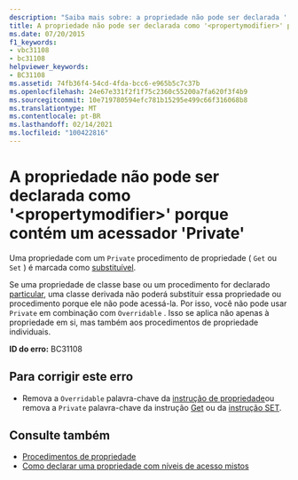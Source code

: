 ```yaml
---
description: "Saiba mais sobre: a propriedade não pode ser declarada ' <propertymodifier> ' porque contém um acessador ' Private '"
title: A propriedade não pode ser declarada como '<propertymodifier>' porque contém um acessador 'Private'
ms.date: 07/20/2015
f1_keywords:
- vbc31108
- bc31108
helpviewer_keywords:
- BC31108
ms.assetid: 74fb36f4-54cd-4fda-bcc6-e965b5c7c37b
ms.openlocfilehash: 24e67e331f2f1f75c2360c55200a7fa620f3f4b9
ms.sourcegitcommit: 10e719780594efc781b15295e499c66f316068b8
ms.translationtype: MT
ms.contentlocale: pt-BR
ms.lasthandoff: 02/14/2021
ms.locfileid: "100422816"
---
```

# <a name="property-cannot-be-declared-propertymodifier-because-it-contains-a-private-accessor"></a>A propriedade não pode ser declarada como '\<propertymodifier>' porque contém um acessador 'Private'

Uma propriedade com um `Private` procedimento de propriedade ( `Get` ou `Set` ) é marcada como [substituível](../language-reference/modifiers/overridable.md).  
  
 Se uma propriedade de classe base ou um procedimento for declarado [particular](../language-reference/modifiers/private.md), uma classe derivada não poderá substituir essa propriedade ou procedimento porque ele não pode acessá-la. Por isso, você não pode usar `Private` em combinação com `Overridable` . Isso se aplica não apenas à propriedade em si, mas também aos procedimentos de propriedade individuais.  
  
 **ID do erro:** BC31108  
  
## <a name="to-correct-this-error"></a>Para corrigir este erro  
  
- Remova a `Overridable` palavra-chave da [instrução de propriedade](../language-reference/statements/property-statement.md)ou remova a `Private` palavra-chave da instrução [Get](../language-reference/statements/get-statement.md) ou da [instrução SET](../language-reference/statements/set-statement.md).  
  
## <a name="see-also"></a>Consulte também

- [Procedimentos de propriedade](../programming-guide/language-features/procedures/property-procedures.md)
- [Como declarar uma propriedade com níveis de acesso mistos](../programming-guide/language-features/procedures/how-to-declare-a-property-with-mixed-access-levels.md)
